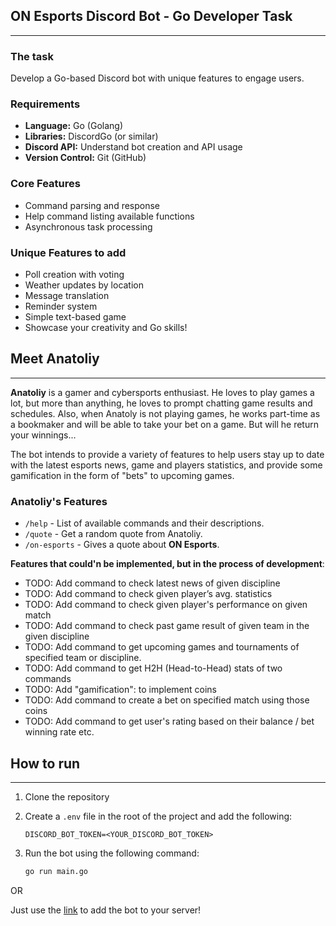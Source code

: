 ## ON Esports Discord Bot - Go Developer Task

---

### The task

Develop a Go-based Discord bot with unique features to engage users.

### Requirements

- **Language:** Go (Golang)
- **Libraries:** DiscordGo (or similar)
- **Discord API:** Understand bot creation and API usage
- **Version Control:** Git (GitHub)

### Core Features

- Command parsing and response
- Help command listing available functions
- Asynchronous task processing

### Unique Features to add

- Poll creation with voting
- Weather updates by location
- Message translation
- Reminder system
- Simple text-based game
- Showcase your creativity and Go skills!


## Meet Anatoliy

---

**Anatoliy** is a gamer and cybersports enthusiast. He loves to play games a lot, but more than anything, he loves to prompt chatting game results and schedules. Also, when Anatoly is not playing games, he works part-time as a bookmaker and will be able to take your bet on a game. But will he return your winnings...

The bot intends to provide a variety of features to help users stay up to date with the latest esports news, game and players statistics, and provide some gamification in the form of "bets" to upcoming games.

### Anatoliy's Features

- `/help` - List of available commands and their descriptions.
- `/quote` - Get a random quote from Anatoliy.
- `/on-esports` - Gives a quote about **ON Esports**.

**Features that could'n be implemented, but in the process of development**:

- TODO: Add command to check latest news of given discipline
- TODO: Add command to check given player’s avg. statistics
- TODO: Add command to check given player's performance on given match
- TODO: Add command to check past game result of given team in the given discipline
- TODO: Add command to get upcoming games and tournaments of specified team or discipline.
- TODO: Add command to get H2H (Head-to-Head) stats of two commands
- TODO: Add "gamification": to implement coins
- TODO: Add command to create a bet on specified match using those coins
- TODO: Add command to get user's rating based on their balance / bet winning rate etc.


## How to run

---

1. Clone the repository
2. Create a `.env` file in the root of the project and add the following:  

    ```env
    DISCORD_BOT_TOKEN=<YOUR_DISCORD_BOT_TOKEN>
    ```

3. Run the bot using the following command:

    ```bash
    go run main.go
    ```

OR

Just use the [link](https://discord.com/api/oauth2/authorize?client_id=1203244936498257930&permissions=8&scope=bot) to add the bot to your server!
